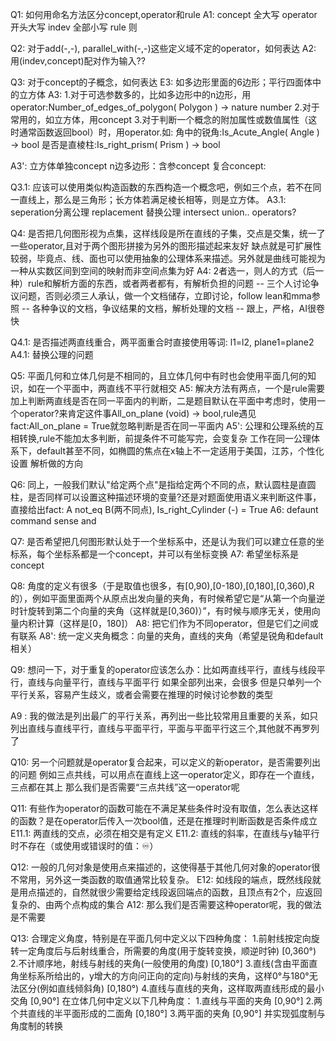 Q1: 如何用命名方法区分concept,operator和rule
A1: concept 全大写 operator 开头大写 indev 全部小写 rule 则

Q2: 对于add(-,-), parallel_with(-,-)这些定义域不定的operator，如何表达
A2: 用(indev,concept)配对作为输入??

Q3: 对于concept的子概念，如何表达
E3: 如多边形里面的6边形；平行四面体中的立方体
A3: 1.对于可选参数多的，比如多边形中的n边形，用operator:Number_of_edges_of_polygon( Polygon ) -> nature number
    2.对于常用的，如立方体，用concept
    3.对于判断一个概念的附加属性或数值属性（这时通常函数返回bool）时，用operator.如:
        角中的锐角:Is_Acute_Angle( Angle ) -> bool
        是否是直棱柱:Is_right_prism( Prism ) -> bool

A3': 立方体单独concept
     n边多边形：含参concept
     复合concept:

Q3.1: 应该可以使用类似构造函数的东西构造一个概念吧，例如三个点，若不在同一直线上，那么是三角形；长方体若满足棱长相等，则是立方体。
A3.1: seperation分离公理 replacement 替换公理 intersect union.. operators?


Q4: 是否把几何图形视为点集，这样线段是所在直线的子集，交点是交集，统一了一些operator,且对于两个图形拼接为另外的图形描述起来友好
    缺点就是可扩展性较弱，毕竟点、线、面也可以使用抽象的公理体系来描述。另外就是曲线可能视为一种从实数区间到空间的映射而非空间点集为好
A4: 2者选一，则人的方式（后一种）rule和解析方面的东西，或者两者都有，有解析负担的问题
    -- 三个人讨论争议问题，否则必须三人承认，做一个文档储存，立即讨论，follow lean和mma参照
    -- 各种争议的文档，争议结果的文档，解析处理的文档
    -- 跟上，严格，AI很卷快

Q4.1: 是否描述两直线重合，两平面重合时直接使用等词: l1=l2, plane1=plane2
A4.1: 替换公理的问题

Q5: 平面几何和立体几何是不相同的，且立体几何中有时也会使用平面几何的知识，如在一个平面中，两直线不平行就相交
A5: 解决方法有两点，一个是rule需要加上判断两直线是否在同一平面内的判断，二是题目默认在平面中考虑时，使用一个operator?来肯定这件事All_on_plane (void) -> bool,rule遇见fact:All_on_plane = True就忽略判断是否在同一平面内
A5': 公理和公理系统的互相转换,rule不能加太多判断，前提条件不可能写完，会变复杂
     工作在同一公理体系下，default甚至不同，如椭圆的焦点在x轴上不一定适用于美国，江苏，个性化设置
     解析做的方向

Q6: 同上，一般我们默认"给定两个点"是指给定两个不同的点，默认圆柱是直圆柱，是否同样可以设置这种描述环境的变量?还是对题面使用语义来判断这件事，直接给出fact: A not_eq B(两不同点), Is_right_Cylinder (-) = True
A6: defaunt command sense and 

Q7: 是否希望把几何图形默认处于一个坐标系中，还是认为我们可以建立任意的坐标系，每个坐标系都是一个concept，并可以有坐标变换
A7: 希望坐标系是concept

Q8: 角度的定义有很多（于是取值也很多，有[0,90),[0-180),[0,180],[0,360),R的），例如平面里面两个从原点出发向量的夹角，有时候希望它是“从第一个向量逆时针旋转到第二个向量的夹角（这样就是[0,360)）”，有时候与顺序无关，使用向量内积计算（这样是[0，180]）
A8: 把它们作为不同operator，但是它们之间或有联系
A8': 统一定义夹角概念：向量的夹角，直线的夹角（希望是锐角和default相关）

Q9: 想问一下，对于重复的operator应该怎么办：比如两直线平行，直线与线段平行，直线与向量平行，直线与平面平行
    如果全部列出来，会很多
    但是只单列一个平行关系，容易产生歧义，或者会需要在推理的时候讨论参数的类型

A9 : 我的做法是列出最广的平行关系，再列出一些比较常用且重要的关系，如只列出直线与直线平行，直线与平面平行，平面与平面平行这三个,其他就不再罗列了

Q10: 另一个问题就是operator复合起来，可以定义的新operator，是否需要列出的问题
     例如三点共线，可以用点在直线上这一operator定义，即存在一个直线，三点都在其上
     那么我们是否需要“三点共线”这一operator呢

Q11: 有些作为operator的函数可能在不满足某些条件时没有取值，怎么表达这样的函数？是在operator后传入一次bool值，还是在推理时判断函数是否条件成立
E11.1: 两直线的交点，必须在相交是有定义
E11.2: 直线的斜率，在直线与y轴平行时不存在（或使用或错误时的值：♾）

Q12: 一般的几何对象是使用点来描述的，这使得基于其他几何对象的operator很不常用，另外这一类函数的取值通常比较复杂。
E12: 如线段的端点，既然线段就是用点描述的，自然就很少需要给定线段返回端点的函数，且顶点有2个，应返回复杂的、由两个点构成的集合
A12: 那么我们是否需要这种operator呢，我的做法是不需要

Q13: 合理定义角度，特别是在平面几何中定义以下四种角度：
     1.前射线按定向旋转一定角度后与后射线重合，所需要的角度(用于旋转变换，顺逆时钟) [0,360°)
     2.不计顺序地，射线与射线的夹角(一般使用的角度) [0,180°]
     3.直线(含由平面直角坐标系所给出的，y增大的方向问正向的定向)与射线的夹角，这样0°与180°无法区分(例如直线倾斜角) [0,180°)
     4.直线与直线的夹角，这样取两直线形成的最小交角 [0,90°]
     在立体几何中定义以下几种角度：
     1.直线与平面的夹角 [0,90°]
     2.两个共直线的半平面形成的二面角 [0,180°]
     3.两平面的夹角 [0,90°]
     并实现弧度制与角度制的转换
